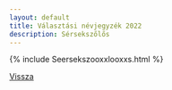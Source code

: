 ```yaml
---
layout: default
title: Választási névjegyzék 2022
description: Sérsekszőlős
---
```


{% include Seersekszooxxlooxxs.html %}

[Vissza](./)